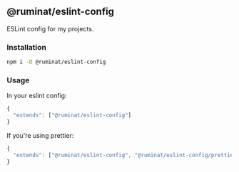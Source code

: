 ## @ruminat/eslint-config

ESLint config for my projects.

### Installation

```bash
npm i -D @ruminat/eslint-config
```

### Usage

In your eslint config:

```javascript
{
  "extends": ["@ruminat/eslint-config"]
}
```

If you're using prettier:

```javascript
{
  "extends": ["@ruminat/eslint-config", "@ruminat/eslint-config/prettier"]
}
```
